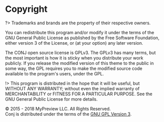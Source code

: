 # Copyright

?> Trademarks and brands are the property of their respective owners.

You can redistribute this program and/or modify it under the terms of the GNU General Public License as published by the Free Software Foundation, either version 3 of the License, or (at your option) any later version.

The CONJ open source license is GPLv3. The GPLv3 has many terms, but the most important is how it is sticky when you distribute your work publicly. If you release the modified version of this theme to the public in some way, the GPL requires you to make the modified source code available to the program's users, under the GPL.

!> This program is distributed in the hope that it will be useful, but WITHOUT ANY WARRANTY; without even the implied warranty of MERCHANTABILITY or FITNESS FOR A PARTICULAR PURPOSE. See the GNU General Public License for more details.

© 2015 - 2018 MyPreview LLC. All Rights Reserved.<br/>
Conj is distributed under the terms of the [GNU GPL Version 3](conj-wordpress-theme-license.md).
